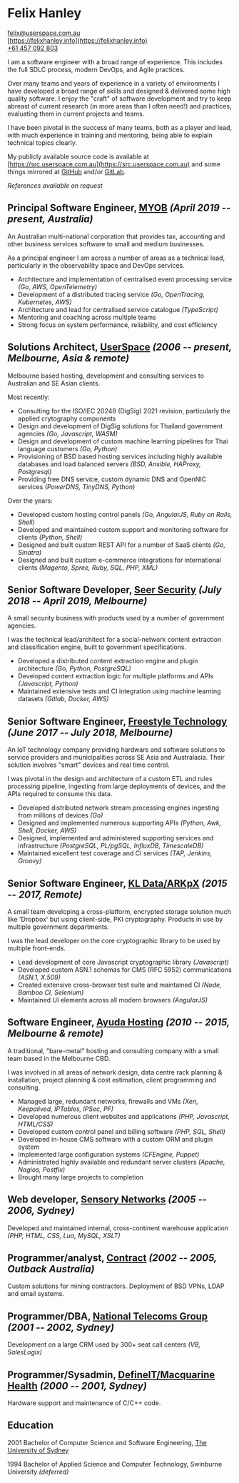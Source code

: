 # Felix Hanley

<felix@userspace.com.au>  
[https://felixhanley.info](https://felixhanley.info)  
[+61 457 092 803](tel:+61457092803)  

I am a software engineer with a broad range of experience. This includes the
full SDLC process, modern DevOps, and Agile practices.

Over many teams and years of experience in a variety of environments I have
developed a broad range of skills and designed & delivered some high quality
software. I enjoy the "craft" of software development and try to keep abreast
of current research (in more areas than I often need!) and practices,
evaluating them in current projects and teams.

I have been pivotal in the success of many teams, both as a player and lead,
with much experience in training and mentoring, being able to explain technical
topics clearly.

My publicly available source code is available at
[https://src.userspace.com.au](https://src.userspace.com.au) and some things mirrored at
[GitHub](https://github.com/felix) and/or [GitLab](https://gitlab.com/felix).

_References available on request_


## Principal Software Engineer, [MYOB](https://myob.com) _(April 2019 -- present, Australia)_

An Australian multi-national corporation that provides tax, accounting and other
business services software to small and medium businesses.

As a principal engineer I am across a number of areas as a technical lead,
particularly in the observability space and DevOps services.

- Architecture and implementation of centralised event processing service _(Go, AWS, OpenTelemetry)_
- Development of a distributed tracing service _(Go, OpenTracing, Kubernetes, AWS)_
- Architecture and lead for centralised service catalogue _(TypeScript)_
- Mentoring and coaching across multiple teams
- Strong focus on system performance, reliability, and cost efficiency


## Solutions Architect, [UserSpace](https://userspace.com.au) _(2006 -- present, Melbourne, Asia & remote)_

Melbourne based hosting, development and consulting services to Australian and
SE Asian clients.

Most recently:

- Consulting for the ISO/IEC 20248 (DigSig) 2021 revision, particularly the applied crytography components
- Design and development of DigSig solutions for Thailand government agencies _(Go, Javascript, WASM)_
- Design and development of custom machine learning pipelines for Thai language customers _(Go, Python)_
- Provisioning of BSD based hosting services including highly available databases and load balanced servers _(BSD, Ansible, HAProxy, Postgresql)_
- Providing free DNS service, custom dynamic DNS and OpenNIC services _(PowerDNS, TinyDNS, Python)_

Over the years:

- Developed custom hosting control panels _(Go, AngularJS, Ruby on Rails, Shell)_
- Developed and maintained custom support and monitoring software for clients _(Python, Shell)_
- Designed and built custom REST API for a number of SaaS clients _(Go, Sinatra)_
- Designed and built custom e-commerce integrations for international clients _(Magento, Spree, Ruby, SQL, PHP, XML)_


## Senior Software Developer, [Seer Security](https://seersec.com.au) _(July 2018 -- April 2019, Melbourne)_

A small security business with products used by a number of government
agencies.

I was the technical lead/architect for a social-network content extraction and
classification engine, built to government specifications.

- Developed a distributed content extraction engine and plugin architecture _(Go, Python, PostgreSQL)_
- Developed content extraction logic for multiple platforms and APIs _(Javascript, Python)_
- Maintained extensive tests and CI integration using machine learning datasets _(Gitlab, Docker, AWS)_


## Senior Software Engineer, [Freestyle Technology](https://freestyleiot.com) _(June 2017 -- July 2018, Melbourne)_

An IoT technology company providing hardware and software solutions to service
providers and municipalities across SE Asia and Australasia. Their solution
involves "smart" devices and real time control.

I was pivotal in the design and architecture of a custom ETL and rules
processing pipeline, ingesting from large deployments of devices, and the APIs
required to consume this data.

- Developed distributed network stream processing engines ingesting from millions of devices _(Go)_
- Designed and implemented numerous supporting APIs _(Python, Awk, Shell, Docker, AWS)_
- Designed, implemented and administered supporting services  and infrastructure _(PostgreSQL, PL/pgSQL, InfluxDB, TimescaleDB)_
- Maintained excellent test coverage and CI services _(TAP, Jenkins, Groovy)_


## Senior Software Engineer, [KL Data/ARKpX](https://web.archive.org/web/20161203050431/http://arkpx.com) _(2015 -- 2017, Remote)_

A small team developing a cross-platform, encrypted storage solution much like
'Dropbox' but using client-side, PKI cryptography. Products in use by multiple
government departments.

I was the lead developer on the core cryptographic library to be used by
multiple front-ends.

- Lead development of core Javascript cryptographic library _(Javascript)_
- Developed custom ASN.1 schemas for CMS (RFC 5952) communications _(ASN.1, X.509)_
- Created extensive cross-browser test suite and maintained CI _(Node, Bamboo CI, Selenium)_
- Maintained UI elements across all modern browsers _(AngularJS)_


## Software Engineer, [Ayuda Hosting](http://ayudahosting.com.au) _(2010 -- 2015, Melbourne & remote)_

A traditional, "bare-metal" hosting and consulting company with a small team
based in the Melbourne CBD.

I was involved in all areas of network design, data centre rack planning &
installation, project planning & cost estimation, client programming and
consulting.

- Managed large, redundant networks, firewalls and VMs _(Xen, Keepalived, IPTables, IPSec, PF)_
- Developed numerous client websites and applications _(PHP, Javascript, HTML/CSS)_
- Developed custom control panel and billing software _(PHP, SQL, Shell)_
- Developed in-house CMS software with a custom ORM and plugin system
- Implemented large configuration systems _(CFEngine, Puppet)_
- Administrated highly available and redundant server clusters _(Apache, Nagios, Postfix)_
- Brought many large projects to completion


## Web developer, [Sensory Networks](https://web.archive.org/web/20070105091228/http://www.sensorynetworks.com) _(2005 -- 2006, Sydney)_

Developed and maintained internal, cross-continent warehouse application _(PHP, HTML, CSS, Lua, MySQL, XSLT)_


## Programmer/analyst, [Contract](http://felixhanley.info) _(2002 -- 2005, Outback Australia)_

Custom solutions for mining contractors. Deployment of BSD VPNs, LDAP and email
systems.


## Programmer/DBA, [National Telecoms Group](https://web.archive.org/web/20080718172405/http://www.ntgroup.com.au/) _(2001 -- 2002, Sydney)_

Development on a large CRM used by 300+ seat call centers _(VB, SalesLogix)_


## Programmer/Sysadmin, [DefineIT/Macquarine Health](http://machealth.com.au) _(2000 -- 2001, Sydney)_

Hardware support and maintenance of C/C++ code.


## Education

2001 Bachelor of Computer Science and Software Engineering, [The University of Sydney](https://sydney.edu.au/)

1994 Bachelor of Applied Science and Computer Technology, Swinburne University _(deferred)_
